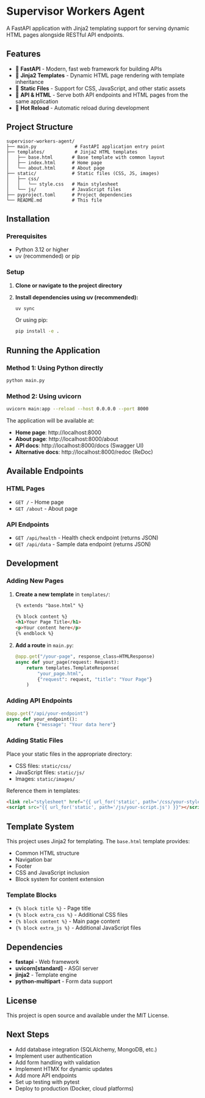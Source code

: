 # Supervisor Workers Agent

A FastAPI application with Jinja2 templating support for serving dynamic HTML pages alongside RESTful API endpoints.

## Features

- 🚀 **FastAPI** - Modern, fast web framework for building APIs
- 📄 **Jinja2 Templates** - Dynamic HTML page rendering with template inheritance
- 🎨 **Static Files** - Support for CSS, JavaScript, and other static assets
- 📡 **API & HTML** - Serve both API endpoints and HTML pages from the same application
- 🔄 **Hot Reload** - Automatic reload during development

## Project Structure

```
supervisor-workers-agent/
├── main.py              # FastAPI application entry point
├── templates/           # Jinja2 HTML templates
│   ├── base.html       # Base template with common layout
│   ├── index.html      # Home page
│   └── about.html      # About page
├── static/             # Static files (CSS, JS, images)
│   ├── css/
│   │   └── style.css   # Main stylesheet
│   └── js/             # JavaScript files
├── pyproject.toml      # Project dependencies
└── README.md           # This file
```

## Installation

### Prerequisites

- Python 3.12 or higher
- uv (recommended) or pip

### Setup

1. **Clone or navigate to the project directory**

2. **Install dependencies using uv (recommended):**
   ```bash
   uv sync
   ```

   Or using pip:
   ```bash
   pip install -e .
   ```

## Running the Application

### Method 1: Using Python directly

```bash
python main.py
```

### Method 2: Using uvicorn

```bash
uvicorn main:app --reload --host 0.0.0.0 --port 8000
```

The application will be available at:
- **Home page**: http://localhost:8000
- **About page**: http://localhost:8000/about
- **API docs**: http://localhost:8000/docs (Swagger UI)
- **Alternative docs**: http://localhost:8000/redoc (ReDoc)

## Available Endpoints

### HTML Pages
- `GET /` - Home page
- `GET /about` - About page

### API Endpoints
- `GET /api/health` - Health check endpoint (returns JSON)
- `GET /api/data` - Sample data endpoint (returns JSON)

## Development

### Adding New Pages

1. **Create a new template** in `templates/`:
   ```html
   {% extends "base.html" %}
   
   {% block content %}
   <h1>Your Page Title</h1>
   <p>Your content here</p>
   {% endblock %}
   ```

2. **Add a route** in `main.py`:
   ```python
   @app.get("/your-page", response_class=HTMLResponse)
   async def your_page(request: Request):
       return templates.TemplateResponse(
           "your_page.html",
           {"request": request, "title": "Your Page"}
       )
   ```

### Adding API Endpoints

```python
@app.get("/api/your-endpoint")
async def your_endpoint():
    return {"message": "Your data here"}
```

### Adding Static Files

Place your static files in the appropriate directory:
- CSS files: `static/css/`
- JavaScript files: `static/js/`
- Images: `static/images/`

Reference them in templates:
```html
<link rel="stylesheet" href="{{ url_for('static', path='/css/your-style.css') }}">
<script src="{{ url_for('static', path='/js/your-script.js') }}"></script>
```

## Template System

This project uses Jinja2 for templating. The `base.html` template provides:
- Common HTML structure
- Navigation bar
- Footer
- CSS and JavaScript inclusion
- Block system for content extension

### Template Blocks

- `{% block title %}` - Page title
- `{% block extra_css %}` - Additional CSS files
- `{% block content %}` - Main page content
- `{% block extra_js %}` - Additional JavaScript files

## Dependencies

- **fastapi** - Web framework
- **uvicorn[standard]** - ASGI server
- **jinja2** - Template engine
- **python-multipart** - Form data support

## License

This project is open source and available under the MIT License.

## Next Steps

- Add database integration (SQLAlchemy, MongoDB, etc.)
- Implement user authentication
- Add form handling with validation
- Implement HTMX for dynamic updates
- Add more API endpoints
- Set up testing with pytest
- Deploy to production (Docker, cloud platforms)
